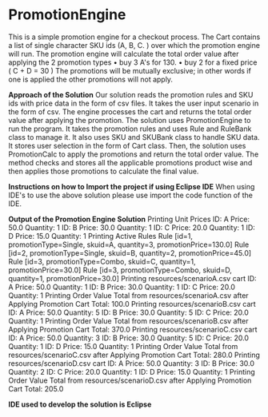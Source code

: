 # PromotionEngine
This is a simple promotion engine for a checkout process. The Cart contains a list of single character SKU ids (A, B, C. ) over which the promotion engine will run.
The promotion engine will calculate the total order value after applying the 2 promotion types
• buy 3 A's for 130.
• buy 2 for a fixed price ( C + D = 30 )
The promotions will be mutually exclusive; in other words if one is applied the other promotions will not apply.

**Approach of the Solution**
Our solution reads the promotion rules and SKU ids with price data in the form of csv files. It takes the user input scenario in the form of csv. The engine processes the cart and returns the total order value after applying the promotion.
The solution uses PromotionEngine to run the program. It takes the promotion rules and uses Rule and RuleBank class to manage it. It also uses SKU and SKUBank class to handle SKU data. It stores user selection in the form of Cart class. Then, the solution uses PromotionCalc to apply the promotions and return the total order value. The method checks and stores all the applicable promotions product wise and then applies those promotions to calculate the final value.

**Instructions on how to Import the project if using Eclipse IDE**
When using IDE's to use the above solution please use import the code function of the IDE.

**Output of the Promotion Engine Solution**
Printing Unit Prices
ID: A Price: 50.0 Quantity: 1
ID: B Price: 30.0 Quantity: 1
ID: C Price: 20.0 Quantity: 1
ID: D Price: 15.0 Quantity: 1
Printing Active Rules
Rule [id=1, promotionType=Single, skuid=A, quantity=3, promotionPrice=130.0]
Rule [id=2, promotionType=Single, skuid=B, quantity=2, promotionPrice=45.0]
Rule [id=3, promotionType=Combo, skuid=C, quantity=1, promotionPrice=30.0]
Rule [id=3, promotionType=Combo, skuid=D, quantity=1, promotionPrice=30.0]
Printing resources/scenarioA.csv cart
ID: A Price: 50.0 Quantity: 1
ID: B Price: 30.0 Quantity: 1
ID: C Price: 20.0 Quantity: 1
Printing Order Value Total from resources/scenarioA.csv after Applying Promotion
Cart Total: 100.0
Printing resources/scenarioB.csv cart
ID: A Price: 50.0 Quantity: 5
ID: B Price: 30.0 Quantity: 5
ID: C Price: 20.0 Quantity: 1
Printing Order Value Total from resources/scenarioB.csv after Applying Promotion
Cart Total: 370.0
Printing resources/scenarioC.csv cart
ID: A Price: 50.0 Quantity: 3
ID: B Price: 30.0 Quantity: 5
ID: C Price: 20.0 Quantity: 1
ID: D Price: 15.0 Quantity: 1
Printing Order Value Total from resources/scenarioC.csv after Applying Promotion
Cart Total: 280.0
Printing resources/scenarioD.csv cart
ID: A Price: 50.0 Quantity: 3
ID: B Price: 30.0 Quantity: 2
ID: C Price: 20.0 Quantity: 1
ID: D Price: 15.0 Quantity: 1
Printing Order Value Total from resources/scenarioD.csv after Applying Promotion
Cart Total: 205.0

**IDE used to develop the solution is Eclipse**
